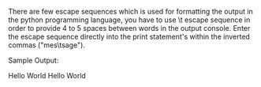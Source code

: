 There are few escape sequences which is used for formatting the output in the python  programming language, you have to use \t escape sequence in order to provide 4 to 5 spaces between words in the output console. Enter the escape sequence directly into the print statement's within the inverted commas ("mes\tsage").

Sample Output:

Hello World	Hello World

